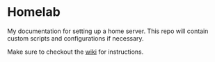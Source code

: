 # Homelab

My documentation for setting up a home server. This repo will contain custom scripts and configurations if necessary.

Make sure to checkout the [wiki](https://github.com/McMumf/Homelab/wiki) for instructions.
